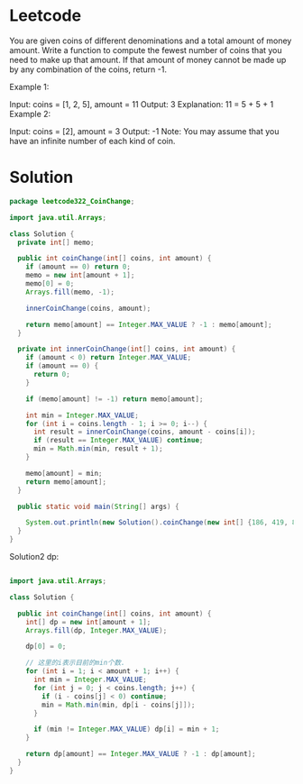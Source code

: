 # Leetcode

You are given coins of different denominations and a total amount of money amount. Write a function to compute the fewest number of coins that you need to make up that amount. If that amount of money cannot be made up by any combination of the coins, return -1.

Example 1:

Input: coins = [1, 2, 5], amount = 11
Output: 3 
Explanation: 11 = 5 + 5 + 1
Example 2:

Input: coins = [2], amount = 3
Output: -1
Note:
You may assume that you have an infinite number of each kind of coin.


# Solution

```java
package leetcode322_CoinChange;

import java.util.Arrays;

class Solution {
  private int[] memo;

  public int coinChange(int[] coins, int amount) {
    if (amount == 0) return 0;
    memo = new int[amount + 1];
    memo[0] = 0;
    Arrays.fill(memo, -1);

    innerCoinChange(coins, amount);

    return memo[amount] == Integer.MAX_VALUE ? -1 : memo[amount];
  }

  private int innerCoinChange(int[] coins, int amount) {
    if (amount < 0) return Integer.MAX_VALUE;
    if (amount == 0) {
      return 0;
    }

    if (memo[amount] != -1) return memo[amount];

    int min = Integer.MAX_VALUE;
    for (int i = coins.length - 1; i >= 0; i--) {
      int result = innerCoinChange(coins, amount - coins[i]);
      if (result == Integer.MAX_VALUE) continue;
      min = Math.min(min, result + 1);
    }

    memo[amount] = min;
    return memo[amount];
  }

  public static void main(String[] args) {

    System.out.println(new Solution().coinChange(new int[] {186, 419, 83, 408}, 6249));
  }
}

```


Solution2 dp: 

```java

import java.util.Arrays;

class Solution {

  public int coinChange(int[] coins, int amount) {
    int[] dp = new int[amount + 1];
    Arrays.fill(dp, Integer.MAX_VALUE);

    dp[0] = 0;

    // 这里的i表示目前的min个数.
    for (int i = 1; i < amount + 1; i++) {
      int min = Integer.MAX_VALUE;
      for (int j = 0; j < coins.length; j++) {
        if (i - coins[j] < 0) continue;
        min = Math.min(min, dp[i - coins[j]]);
      }

      if (min != Integer.MAX_VALUE) dp[i] = min + 1;
    }

    return dp[amount] == Integer.MAX_VALUE ? -1 : dp[amount];
  }
}

```
